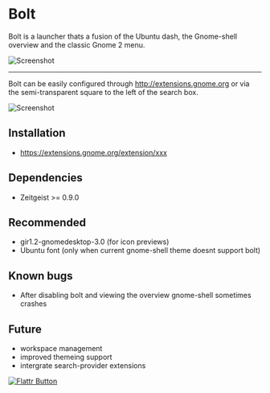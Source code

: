 # Bolt

Bolt is a launcher thats a fusion of the Ubuntu dash, the Gnome-shell overview and the classic Gnome 2 menu.

![Screenshot](https://github.com/zacbarton/gnome-shell-extension-bolt/raw/master/screenshots/home-tab.png) 

- - -

Bolt can be easily configured through http://extensions.gnome.org or via the semi-transparent square to the left of the search box.

![Screenshot](https://github.com/zacbarton/gnome-shell-extension-bolt/raw/master/screenshots/preferences.png)

## Installation

* https://extensions.gnome.org/extension/xxx


## Dependencies

* Zeitgeist >= 0.9.0


## Recommended

* gir1.2-gnomedesktop-3.0 (for icon previews)
* Ubuntu font (only when current gnome-shell theme doesnt support bolt)


## Known bugs

* After disabling bolt and viewing the overview gnome-shell sometimes crashes


## Future

* workspace management
* improved themeing support
* intergrate search-provider extensions


[![Flattr Button](http://api.flattr.com/button/button-static-50x60.png "Flattr This!")](https://flattr.com/thing/668930 "Bolt Gnome-shell extension")